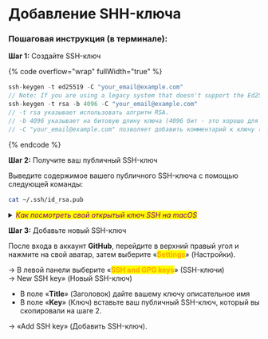 # Добавление SHH-ключа

### Пошаговая инструкция (в терминале):

**Шаг 1:** Создайте SSH-ключ

{% code overflow="wrap" fullWidth="true" %}
```swift
ssh-keygen -t ed25519 -C "your_email@example.com"
// Note: If you are using a legacy system that doesn't support the Ed25519 algorithm, use:
ssh-keygen -t rsa -b 4096 -C "your_email@example.com"
// -t rsa указывает использовать алгритм RSA.
// -b 4096 указывает на битовую длину ключа (4096 бит - это хорошо для безопасности).
// -C "your_email@example.com" позволяет добавить комментарий к ключу (обычно это ваш адрес электронной почты).
```
{% endcode %}

**Шаг 2:** Получите ваш публичный SSH-ключ&#x20;

Выведите содержимое вашего публичного SSH-ключа с помощью следующей команды:

```bash
cat ~/.ssh/id_rsa.pub
```

<details>

<summary><em><mark style="color:purple;">Как посмотреть свой открытый ключ SSH на macOS</mark></em> </summary>

Просмотр ключей на macOS:\
Откройте окно терминала и введите команду:

```bash
cat ~/.ssh/id_rsa.pub
```

или:

```bash
cat /Users/USERNAME/.ssh/id_rsa.pub
```

Где USERNAME – ваше имя пользователя macOS.\
Приведенные выше команды выведут ваш открытый ключ SSH.

![](<.gitbook/assets/Снимок экрана 2024-09-17 в 20.01.48.png>)

Для отображения скрытых папок:\
`command + shift + .`

⁠ ![](<.gitbook/assets/Снимок экрана 2024-09-17 в 20.03.08.png>)

</details>

**Шаг 3:** Добавьте новый SSH-ключ

После входа в аккаунт **GitHub**, перейдите в верхний правый угол и нажмите на свой аватар, затем выберите «<mark style="color:orange;">**Settings**</mark>» (Настройки).

→ В левой панели выберите «<mark style="color:orange;">**SSH and GPG keys**</mark>» (SSH-ключи)\
→ New SSH key» (Новый SSH-ключ)

* В поле «**Title**» (Заголовок) дайте вашему ключу описательное имя
* В поле «**Key**» (Ключ) вставьте ваш публичный SSH-ключ, который вы скопировали на шаге 2.

→  «Add SSH key» (Добавить SSH-ключ).
